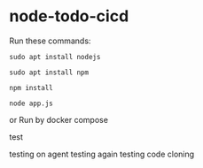 # node-todo-cicd

Run these commands:


`sudo apt install nodejs`


`sudo apt install npm`


`npm install`

`node app.js`

or Run by docker compose

test

testing on agent
testing again
testing code cloning
